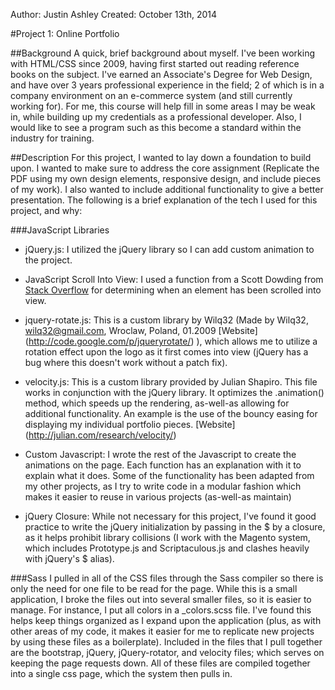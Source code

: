 Author: Justin Ashley
Created: October 13th, 2014

#Project 1: Online Portfolio

##Background 
A quick, brief background about myself. I've been working with HTML/CSS since 2009, having first started out reading reference books on the subject. I've earned an Associate's Degree for Web Design, and have over 3 years professional experience in the field; 2 of which is in a company environment on an e-commerce system (and still currently working for). For me, this course will help fill in some areas I may be weak in, while building up my credentials as a professional developer. Also, I would like to see a program such as this become a standard within the industry for training. 

##Description 
For this project, I wanted to lay down a foundation to build upon. I wanted to make sure to address the core assignment (Replicate the PDF using my own design elements, responsive design, and include pieces of my work). I also wanted to include additional functionality to give a better presentation. The following is a brief explanation of the tech I used for this project, and why:


###JavaScript Libraries
* jQuery.js: I utilized the jQuery library so I can add custom animation to the project.

* JavaScript Scroll Into View: I used a function from a Scott Dowding from [Stack Overflow](http://stackoverflow.com/questions/487073/check-if-element-is-visible-after-scrolling) for determining when an element has been scrolled into view.

* jquery-rotate.js: This is a custom library by Wilq32 (Made by Wilq32, wilq32@gmail.com, Wroclaw, Poland, 01.2009 [Website] (http://code.google.com/p/jqueryrotate/) ), which allows me to utilize a rotation effect upon the logo as it first comes into view (jQuery has a bug where this doesn't work without a patch fix).

* velocity.js: This is a custom library provided by Julian Shapiro. This file works in conjunction with the jQuery library. It optimizes the .animation() method, which speeds up the rendering, as-well-as allowing for additional functionality. An example is the use of the bouncy easing for displaying my individual portfolio pieces. [Website] (http://julian.com/research/velocity/)

* Custom Javascript: I wrote the rest of the Javascript to create the animations on the page. Each function has an explanation with it to explain what it does. Some of the functionality has been adapted from my other projects, as I try to write code in a modular fashion which makes it easier to reuse in various projects (as-well-as maintain)

* jQuery Closure: While not necessary for this project, I've found it good practice to write the jQuery initialization by passing in the $ by a closure, as it helps prohibit library collisions (I work with the Magento system, which includes Prototype.js and Scriptaculous.js and clashes heavily with jQuery's $ alias).

###Sass
I pulled in all of the CSS files through the Sass compiler so there is only the need for one file to be read for the page. While this is a small application, I broke the files out into several smaller files, so it is easier to manage. For instance, I put all colors in a _colors.scss file. I've found this helps keep things organized as I expand upon the application (plus, as with other areas of my code, it makes it easier for me to replicate new projects by using these files as a boilerplate). Included in the files that I pull together are the bootstrap, jQuery, jQuery-rotator, and velocity files; which serves on keeping the page requests down. All of these files are compiled together into a single css page, which the system then pulls in.